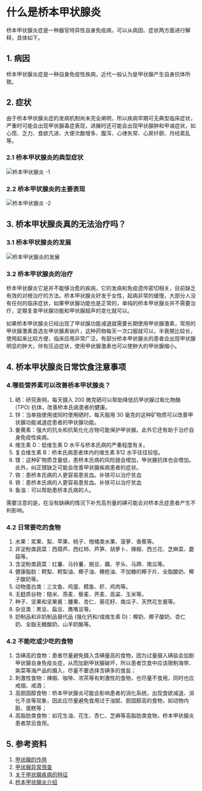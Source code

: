 # 什么是桥本甲状腺炎

桥本甲状腺炎症是一种器官特异性自身免疫病，可以从病因、症状两方面进行解释，具体如下。

## 1. 病因

桥本甲状腺炎症是一种自身免疫性疾病，近代一般认为是甲状腺产生自身抗体所致。

## 2. 症状

由于桥本甲状腺炎症的发病机制尚未完全阐明，所以疾病早期可无典型临床症状，严重时可能会出现甲状腺毒症表现，进展时还可能会出现甲状腺肿和甲减症状，如心慌、乏力、食欲亢进、大便次数增多、腹泻、心律失常、心房纤颤、月经紊乱等。

### 2.1 桥本甲状腺炎的典型症状

![桥本甲状腺炎 -1](/pics/15_1.jpg)

### 2.2 桥本甲状腺炎的主要表现

![桥本甲状腺炎 -2](/pics/15_3.jpg)

## 3. 桥本甲状腺炎真的无法治疗吗？

### 3.1 桥本甲状腺炎的发展

![桥本甲状腺炎的发展](/pics/15_2.png)

### 3.2 桥本甲状腺炎的治疗

桥本甲状腺炎它是并不能够治愈的疾病，它的发病和免疫遗传密切相关，目前缺乏有效的对根治疗的方法。桥本甲状腺炎好发于女性，起病非常的缓慢，大部分人没有任何的临床症状，如果甲状腺功能也是正常的，单纯的桥本甲状腺炎并不需要治疗，定期复查甲状腺功能和甲状腺超声的变化就可以。

如果桥本甲状腺炎已经出现了甲状腺功能减退就需要长期使用甲状腺激素，常用的甲状腺激素首选左甲状腺素钠片，这种药物每天一次口服就可以，半衰期比较长，使用起来比较方便，临床应用非常广泛。有部分桥本甲状腺炎的患者会出现甲状腺明显的肿大，伴有压迫症状，使用甲状腺激素也可以使肿大的甲状腺缩小。

## 4. 桥本甲状腺炎日常饮食注意事项

### 4.哪些营养素可以改善桥本甲状腺炎？

1. 硒：研究表明，每天摄入 200 微克硒可以帮助降低抗甲状腺过氧化物酶 (TPO) 抗体，改善桥本氏病患者的健康。
2. 锌：当单独使用或同时使用硒时，每天服用 30 毫克的这种矿物质可以改善甲状腺功能减退症患者的甲状腺功能。
3. 姜黄素：强大的抗炎和抗氧化化合物可能保护甲状腺。此外它还有助于治疗自身免疫性疾病。
4. 维生素 D：低维生素 D 水平与桥本氏病的严重程度有关。
5. 复合维生素 B：桥本氏病患者体内的维生素 B12 水平往往较低。
6. 镁：这种矿物质含量低，患桥本氏病的风险就会增加，甲状腺抗体也会增加。此外，纠正镁缺乏可能会改善甲状腺疾病患者的症状。
7. 铁：患桥本氏病的人更容易患贫血。补铁可以治疗贫血
8. 铁：患桥本氏病的人更容易患贫血。补铁可以治疗贫血
9. 鱼油：可以帮助患桥本氏病的人。

需要注意的是，在没有缺碘的情况下补充高剂量的碘可能会对桥本氏症患者产生不利影响。

### 4.2 日常要吃的食物

1. 水果：浆果、梨、苹果、桃子、柑橘类水果、菠萝、香蕉等。
2. 非淀粉类蔬菜：西葫芦、西红柿、芦笋、胡萝卜、辣椒、西兰花、芝麻菜、蘑菇等。
3. 含淀粉类蔬菜：红薯、马铃薯、豌豆、藕、芋头、马蹄、南瓜等。
4. 健康脂肪：鳄梨、鳄梨油、椰子油、橄榄油、不加糖的椰子片、全脂酸奶、椰子酸奶等。
5. 动物蛋白类：三文鱼、鸡蛋、鳕鱼、虾、鸡肉等。
6. 无麸质谷物：糙米、燕麦、藜麦、荞麦、高粱、玉米等。
7. 种子、坚果和坚果酱：腰果、杏仁、葵花籽、南瓜子、天然花生酱等。
8. 杂豆类：黑豆、扁豆、鹰嘴豆等。
9. 奶制品和非奶制品替代品 (强化钙和/或维生素 D)：椰奶、椰子酸奶、杏仁奶、全脂无糖酸奶、山羊奶酪等。

### 4.2 不能吃或少吃的食物

1. 含碘高的食物：患者尽量避免摄入含碘量高的食物，因为过量摄入碘盐会加剧甲状腺自身免疫炎症，从而加剧甲状腺破坏，所以患者饮食中应该限制海带、紫菜等海产品的摄入，尽量不要选择含碘多的食盐；
2. 刺激性食物：辣椒、咖啡、浓茶等有刺激性的食物，也尽量不食用，同时也应戒烟、戒酒；
3. 高胆固醇食物：桥本甲状腺炎可能会影响患者的消化系统，出现食欲减退、消化不良等现象，因此应尽量避免食用过于油腻、胆固醇高的食物，如动物内脏、蛋糕等；
4. 高脂肪类食物：如花生油、花生、杏仁、芝麻等高脂肪类食物，桥本甲状腺炎患者禁忌食用。

## 5. 参考资料

1. [甲状腺的作用](/文献资料/甲状腺相关/甲状腺的作用.pdf)
2. [甲状腺异常筛查](/文献资料/甲状腺相关/甲状腺异常筛查.pdf)
3. [关于甲状腺疾病的特征](/文献资料/甲状腺相关/关于甲状腺疾病的特征.pdf)
4. [桥本甲状腺炎介绍](/文献资料/甲状腺相关/桥本甲状腺炎介绍.pdf)
